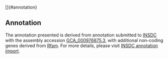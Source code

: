 []{#annotation}

Annotation
----------

The annotation presented is derived from annotation submitted to
[INSDC](http://www.insdc.org) with the assembly accession
[GCA\_000976875.3](http://www.ebi.ac.uk/ena/data/view/GCA_000976875.3),
with additional non-coding genes derived from
[Rfam](http://rfam.xfam.org/). For more details, please visit [INSDC
annotation
import](http://ensemblgenomes.org/info/data/insdc_annotation).
